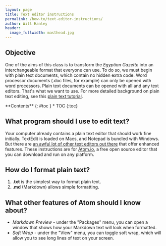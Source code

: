 ```yaml
---
layout: page
title: Text editor instructions
permalink: /how-to/text-editor-instructions/
author: Will Hanley
header:
  image_fullwidth: masthead.jpg
---
```


## Objective
One of the aims of this class is to transform the *Egyptian Gazette* into an interchangeable format that everyone can use. To do so, we must begin with plain text documents, which contain no hidden extra code. Word processor documents (.doc files, for example) can only be opened with word processors. Plain text documents can be opened with all and any text editors. That's what we want to use. For more detailed background on plain text editing, see this [plain text tutorial](http://programminghistorian.org/lessons/sustainable-authorship-in-plain-text-using-pandoc-and-markdown).

<div class="panel radius" markdown="1">
**Contents**
{: #toc }
*  TOC
{:toc}
</div>

## What program should I use to edit text?

Your computer already contains a plain text editor that should work fine initially. TextEdit is loaded on Macs, and Notepad is bundled with Windows. But there are [an awful lot of other text editors out there](https://en.wikipedia.org/wiki/Comparison_of_text_editors) that offer enhanced features. These instructions are for [Atom.io](https://atom.io/), a free open source editor that you can download and run on any platform.

## How do I format plain text?

1. **.txt** is the simplest way to format plain text.
2. **.md** (Markdown) allows simple formatting.

## What other features of Atom should I know about?

- *Markdown Preview* - under the "Packages" menu, you can open a window that shows how your Markdown text will look when formatted.
- *Soft Wrap* - under the "View" menu, you can toggle soft wrap, which will allow you to see long lines of text on your screen.
